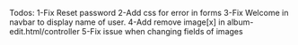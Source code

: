 Todos:
1-Fix Reset password
2-Add css for error in forms
3-Fix Welcome in navbar to display name of user.
4-Add remove image[x] in album-edit.html/controller
5-Fix issue when changing fields of images
